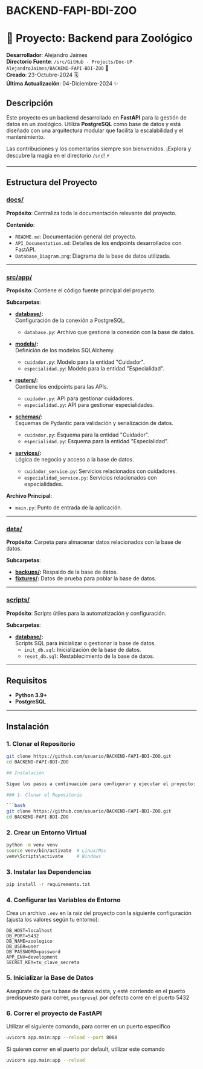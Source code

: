 # BACKEND-FAPI-BDI-ZOO
# 🚀 Proyecto: Backend para Zoológico

**Desarrollador**: Alejandro Jaimes  
**Directorio Fuente**: `/src/GitHub - Projects/Doc-UP-AlejandroJaimes/BACKEND-FAPI-BDI-ZOO` 📂  
**Creado**: 23-Octubre-2024 🗓️  
**Última Actualización**: 04-Diciembre-2024 ✨  

## Descripción
Este proyecto es un backend desarrollado en **FastAPI** para la gestión de datos en un zoológico. Utiliza **PostgreSQL** como base de datos y está diseñado con una arquitectura modular que facilita la escalabilidad y el mantenimiento.

Las contribuciones y los comentarios siempre son bienvenidos. ¡Explora y descubre la magia en el directorio `/src`! ⚡

---

## Estructura del Proyecto

### [docs/](./docs/)
**Propósito**: Centraliza toda la documentación relevante del proyecto.

**Contenido**:
- `README.md`: Documentación general del proyecto.
- `API_Documentation.md`: Detalles de los endpoints desarrollados con FastAPI.
- `Database_Diagram.png`: Diagrama de la base de datos utilizada.

---

### [src/app/](./src/app/)
**Propósito**: Contiene el código fuente principal del proyecto.

**Subcarpetas**:
- **[database/](./src/app/database/):**  
  Configuración de la conexión a PostgreSQL.  
  - `database.py`: Archivo que gestiona la conexión con la base de datos.

- **[models/](./src/app/models/):**  
  Definición de los modelos SQLAlchemy.  
  - `cuidador.py`: Modelo para la entidad "Cuidador".  
  - `especialidad.py`: Modelo para la entidad "Especialidad".

- **[routers/](./src/app/routers/):**  
  Contiene los endpoints para las APIs.  
  - `cuidador.py`: API para gestionar cuidadores.  
  - `especialidad.py`: API para gestionar especialidades.

- **[schemas/](./src/app/schemas/):**  
  Esquemas de Pydantic para validación y serialización de datos.  
  - `cuidador.py`: Esquema para la entidad "Cuidador".  
  - `especialidad.py`: Esquema para la entidad "Especialidad".

- **[services/](./src/app/services/):**  
  Lógica de negocio y acceso a la base de datos.  
  - `cuidador_service.py`: Servicios relacionados con cuidadores.  
  - `especialidad_service.py`: Servicios relacionados con especialidades.

**Archivo Principal**:
- `main.py`: Punto de entrada de la aplicación.
---

### [data/](./data/)
**Propósito**: Carpeta para almacenar datos relacionados con la base de datos.

**Subcarpetas**:
- **[backups/](./data/backups/):** Respaldo de la base de datos.  
- **[fixtures/](./data/fixtures/):** Datos de prueba para poblar la base de datos.

---

### [scripts/](./scripts/)
**Propósito**: Scripts útiles para la automatización y configuración.

**Subcarpetas**:
- **[database/](./scripts/database/):**  
  Scripts SQL para inicializar o gestionar la base de datos.  
  - `init_db.sql`: Inicialización de la base de datos.  
  - `reset_db.sql`: Restablecimiento de la base de datos.

---

## Requisitos

- **Python 3.9+**
- **PostgreSQL**

---

## Instalación

### 1. Clonar el Repositorio

```bash
git clone https://github.com/usuario/BACKEND-FAPI-BDI-ZOO.git
cd BACKEND-FAPI-BDI-ZOO

## Instalación

Sigue los pasos a continuación para configurar y ejecutar el proyecto:

### 1. Clonar el Repositorio

```bash
git clone https://github.com/usuario/BACKEND-FAPI-BDI-ZOO.git
cd BACKEND-FAPI-BDI-ZOO
```

### 2. Crear un Entorno Virtual

```bash
python -m venv venv
source venv/bin/activate  # Linux/Mac
venv\Scripts\activate     # Windows
```

### 3. Instalar las Dependencias

```bash
pip install -r requirements.txt
```

### 4. Configurar las Variables de Entorno

Crea un archivo `.env` en la raíz del proyecto con la siguiente configuración (ajusta los valores según tu entorno):

```env
DB_HOST=localhost
DB_PORT=5432
DB_NAME=zoologico
DB_USER=user
DB_PASSWORD=password
APP_ENV=development
SECRET_KEY=tu_clave_secreta
```

### 5. Inicializar la Base de Datos

Asegúrate de que tu base de datos exista, y esté corriendo en el puerto predispuesto para correr, `postgresql` por defecto corre en el puerto 5432

### 6. Correr el proyecto de FastAPI

Utilizar el siguiente comando, para correr en un puerto especifico

```bash
uvicorn app.main:app --reload --port 8088
```

Si quieren correr en el puerto por default, utilizar este comando

```bash
uvicorn app.main:app --reload
```